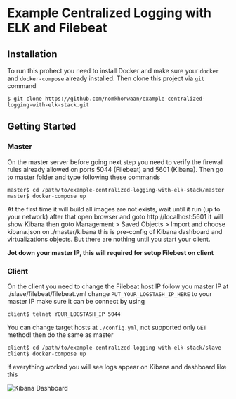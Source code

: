 # Example Centralized Logging with ELK and Filebeat

## Installation
To run this prohect you need to install Docker and make sure your `docker` and `docker-compose` already installed.
Then clone this project via `git` command

```
$ git clone https://github.com/nomkhonwaan/example-centralized-logging-with-elk-stack.git
```

## Getting Started
### Master
On the master server before going next step you need to verify the firewall rules already allowed
on ports 5044 (Filebeat) and 5601 (Kibana). Then go to master folder and type following these commands

```
master$ cd /path/to/example-centralized-logging-with-elk-stack/master
master$ docker-compose up
```

At the first time it will build all images are not exists, wait until it run (up to your network)
after that open browser and goto http://localhost:5601 it will show Kibana 
then goto Management > Saved Objects > Import and choose kibana.json on ./master/kibana this is pre-config of Kibana dashboard and virtualizations objects.
But there are nothing until you start your client.

**Jot down your master IP, this will required for setup Filebest on client**

### Client
On the client you need to change the Filebeat host IP follow you master IP at ./slave/filebeat/filebeat.yml change 
`PUT_YOUR_LOGSTASH_IP_HERE` to your master IP make sure it can be connect by using 

```
client$ telnet YOUR_LOGSTASH_IP 5044
```

You can change target hosts at `./config.yml`, not supported only `GET` method!
then do the same as master

```
client$ cd /path/to/example-centralized-logging-with-elk-stack/slave
client$ docker-compose up
```

if everything worked you will see logs appear on Kibana and dashboard like this

![Kibana Dashboard](https://raw.github.com/nomkhonwaan/example-centralized-logging-with-elk-stack/master/screenshot.png)